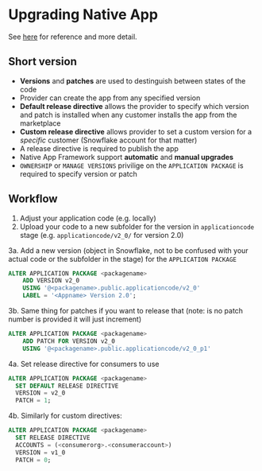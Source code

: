 # Upgrading Native App

See [here](https://docs.snowflake.com/en/developer-guide/native-apps/versioning) for reference and more detail.

## Short version

- **Versions** and **patches** are used to destinguish between states of the code
- Provider can create the app from any specified version
- **Default release directive** allows the provider to specify which version and patch is installed when any customer installs the app from the marketplace
- **Custom release directive** allows provider to set a custom version for a *specific* customer (Snowflake account for that matter)
- A release directive is required to publish the app
- Native App Framework support **automatic** and **manual upgrades**
- `OWNERSHIP` or `MANAGE VERSIONS` privilige on the `APPLICATION PACKAGE` is required to specify version or patch

## Workflow

1. Adjust your application code (e.g. locally)
2. Upload your code to a new subfolder for the version in `applicationcode` stage (e.g. `applicationcode/v2_0/` for version 2.0)

3a. Add a new version (object in Snowflake, not to be confused with your actual code or the subfolder in the stage) for the `APPLICATION PACKAGE`

```sql
ALTER APPLICATION PACKAGE <packagename>
    ADD VERSION v2_0
    USING '@<packagename>.public.applicationcode/v2_0'
    LABEL = '<Appname> Version 2.0';
```

3b. Same thing for patches if you want to release that (note: is no patch number is provided it will just increment)

```sql
ALTER APPLICATION PACKAGE <packagename>
    ADD PATCH FOR VERSION v2_0
    USING '@<packagename>.public.applicationcode/v2_0_p1'
```

4a. Set release directive for consumers to use

```sql
ALTER APPLICATION PACKAGE <packagename>
  SET DEFAULT RELEASE DIRECTIVE
  VERSION = v2_0
  PATCH = 1;
```

4b. Similarly for custom directives:

```sql
ALTER APPLICATION PACKAGE <packagename>
  SET RELEASE DIRECTIVE
  ACCOUNTS = (<consumerorg>.<consumeraccount>)
  VERSION = v1_0
  PATCH = 0;
```
